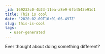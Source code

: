 ```yaml
---
_id: 169232c0-4b23-11ea-a8e9-6fb4543e91d1
title: This is cool
date: '2020-02-09T10:01:06.497Z'
slug: this-is-cool
tags:
  - user-generated
---
```

Ever thought about doing something different?
